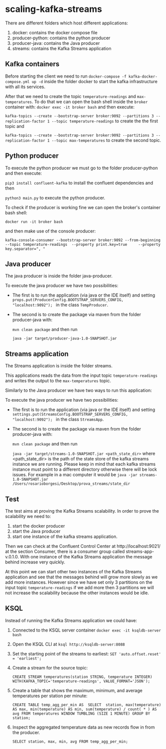 # scaling-kafka-streams
There are different folders which host different applications:
1. docker: contains the docker compose file
2. producer-python: contains the python producer
3. producer-java: contains the Java producer
4. streams: contains the Kafka Streams application

## Kafka containers
Before starting the client we need to run `docker-compose -f kafka-docker-compose.yml up -d` inside the folder docker to start the kafka infrastructure with all its services.

After that we need to create the topic `temperature-readings` and `max-temperatures`. To do that we can open the bash shell inside the `broker` container with: `docker exec -it broker bash` and then execute:

`kafka-topics --create --bootstrap-server broker:9092 --partitions 3 --replication-factor 1 --topic temperature-readings` to create the the first topic and

`kafka-topics --create --bootstrap-server broker:9092 --partitions 3 --replication-factor 1 --topic max-temperatures` to create the second topic.

## Python producer
To execute the python producer we must go to the folder producer-python and then execute:

`pip3 install confluent-kafka` to install the confluent dependencies and then

`python3 main.py` to execute the python producer.

To check if the producer is working fine we can open the broker's container bash shell:

`docker run -it broker bash` 

and then make use of the console producer:

`kafka-console-consumer --bootstrap-server broker:9092 --from-beginning --topic temperature-readings  --property print.key=true     --property key.separator=", "`

## Java producer
The java producer is inside the folder java-producer.

To execute the java producer we have two possibilities:

- The first is to run the application (via java or the IDE itself) and setting `props.put(ProducerConfig.BOOTSTRAP_SERVERS_CONFIG, "localhost:9092"); ` in the class `TempProducer`.


- The second is to create the package via maven from the folder producer-java with:

  `mvn clean package` and then run 

  `java -jar target/producer-java-1.0-SNAPSHOT.jar`

## Streams application
The Streams application is inside the folder streams.

This applications reads the data from the input topic `temperature-readings` and writes the output to the `max-temperatures` topic.

Similarly to the Java producer we have two ways to run this application:

To execute the java producer we have two possibilities:

- The first is to run the application (via java or the IDE itself) and setting `settings.put(StreamsConfig.BOOTSTRAP_SERVERS_CONFIG, "localhost:9092"); ` in the class `StreamsApp`.


- The second is to create the package via maven from the folder producer-java with:

  `mvn clean package` and then run

  `java -jar target/streams-1.0-SNAPSHOT.jar <path_state_dir>` where <path_state_dir> is the path of the state store of the kafka 
   streams instance we are running. Please keep in mind that each kafka streams instance must point to a different directory otherwise
   there will be lock issues.
   For example in a mac computer it would be `java -jar streams-1.0-SNAPSHOT.jar /Users/rosarioborgesi/Desktop/prova_streams/state_dir`

## Test
The test aims at proving the Kafka Streams scalability. In order to prove the scalability we need to:
1. start the docker producer
2. start the Java producer
3. start one instance of the kafka streams application.

Then we can check at the Confluent Control Center at http://localhost:9021/ at the section Consumer, there is a consumer
group called streams-app-v.0.1.0. With one instance of the Kafka Streams application the message behind increase very quickly.

At this point we can start other two instances of the Kafka Streams application and see that the messages behind will grow more 
slowly as we add more instances.
However since we have set only 3 partitions on the input topic `temperature-readings` if we add more then 3 partitions 
we will not increase the scalability because the other instances would be idle.

## KSQL
Instead of running the Kafka Streams application we could have:

1. Connected to the KSQL server container `docker exec -it ksqldb-server bash`

2. Open the KSQL CLI at `ksql http://ksqldb-server:8088`

3. Set the starting point of the streams to earliest: `SET 'auto.offset.reset' = 'earliest';`

4. Create a stream for the source topic: 

   `CREATE STREAM temperatures(station STRING, temperature INTEGER) WITH(KAFKA_TOPIC='temperature-readings', VALUE_FORMAT='JSON');`

5. Create a table that shows the maximum, minimum, and average temperatures per station per minute: 

      `CREATE TABLE temp_agg_per_min AS 
         SELECT 
            station,
            max(temperature) AS max,
            min(temperature) AS min,
            sum(temperature) / count( * ) AS avg
         FROM temperatures
         WINDOW TUMBLING (SIZE 1 MINUTE)
         GROUP BY station;`
    
6. Inspect the aggregated temperature data as new records flow in from the producer.

    `SELECT station, max, min, avg FROM temp_agg_per_min;`